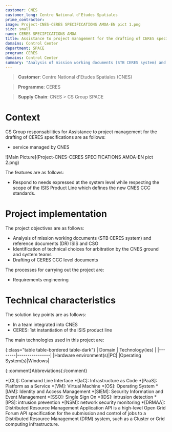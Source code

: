 ```yaml
---
customer: CNES
customer_long: Centre National d'Etudes Spatiales
prime_contractor: 
image: Project-CNES-CERES SPECIFICATIONS AMOA-EN pict 1.png
size: small
name: CERES SPECIFICATIONS AMOA
title: Assistance to project management for the drafting of CERES specifications
domains: Control Center
department: SPACE
program: CERES
domains: Control Center
summary: "Analysis of mission working documents (STB CERES system) and reference documents (DR) ISIS and CSO. Identification of technical choices for arbitration by the CNES ground and system teams. Drafting of CERES CCC level documents"
---
```


> __Customer__\: Centre National d'Etudes Spatiales (CNES)

> __Programme__\: CERES

> __Supply Chain__\: CNES >  CS Group SPACE


# Context


CS Group responsabilities for Assistance to project management for the drafting of CERES specifications are as follows:
* service managed by CNES

![Main Picture](Project-CNES-CERES SPECIFICATIONS AMOA-EN pict 2.png)

The features are as follows:
* Respond to needs expressed at the system level while respecting the scope of the ISIS Product Line which defines the new CNES CCC standards.

# Project implementation

The project objectives are as follows:
* Analysis of mission working documents (STB CERES system) and reference documents (DR) ISIS and CSO
* Identification of technical choices for arbitration by the CNES ground and system teams
* Drafting of CERES CCC level documents

The processes for carrying out the project are:
* Requirements engineering

# Technical characteristics

The solution key points are as follows:
* In a team integrated into CNES
* CERES: 1st instantiation of the ISIS product line



The main technologies used in this project are:

{:class="table table-bordered table-dark"}
| Domain | Technology(ies) |
|--------|----------------|
|Hardware environment(s)|PC|
|Operating System(s)|Windows|



{::comment}Abbreviations{:/comment}

*[CLI]: Command Line Interface
*[IaC]: Infrastructure as Code
*[PaaS]: Platform as a Service
*[VM]: Virtual Machine
*[OS]: Operating System
*[IAM]: Identity and Access Management
*[SIEM]: Security Information and Event Management
*[SSO]: Single Sign On
*[IDS]: intrusion detection
*[IPS]: intrusion prevention
*[NSM]: network security monitoring
*[DRMAA]: Distributed Resource Management Application API is a high-level Open Grid Forum API specification for the submission and control of jobs to a Distributed Resource Management (DRM) system, such as a Cluster or Grid computing infrastructure.
